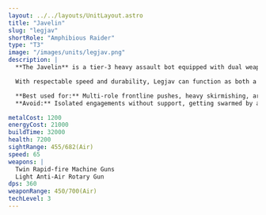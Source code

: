 ```yaml
---
layout: ../../layouts/UnitLayout.astro
title: "Javelin"
slug: "legjav"
shortRole: "Amphibious Raider"
type: "T3"
image: "/images/units/legjav.png"
description: |
  **The Javelin** is a tier-3 heavy assault bot equipped with dual weapon systems: rapid-fire machine guns for surface combat and a rotary cannon for anti-air. It is designed to handle a wide range of threats while remaining highly mobile for its class.

  With respectable speed and durability, Legjav can function as both a frontline bruiser and a mobile air denial platform. Its effectiveness is amplified when supported by repair units or shielded allies. While not the tankiest T3 unit, its versatility makes it a powerful addition to late-game compositions.

  **Best used for:** Multi-role frontline pushes, heavy skirmishing, area control  
  **Avoid:** Isolated engagements without support, getting swarmed by air or artillery

metalCost: 1200
energyCost: 21000
buildTime: 32000
health: 7200
sightRange: 455/682(Air)
speed: 65
weapons: |
  Twin Rapid-fire Machine Guns  
  Light Anti-Air Rotary Gun
dps: 360
weaponRange: 450/700(Air)
techLevel: 3
---
```

